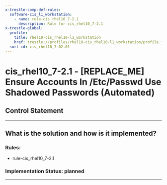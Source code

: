 ```yaml
---
x-trestle-comp-def-rules:
  software-cis_l1_workstation:
    - name: rule-cis_rhel10_7-2.1
      description: Rule for cis_rhel10_7-2.1
x-trestle-global:
  profile:
    title: rhel10-cis_rhel10-l1_workstation
    href: trestle://profiles/rhel10-cis_rhel10-l1_workstation/profile.json
  sort-id: cis_rhel10_7-02.01
---
```


# cis_rhel10_7-2.1 - \[REPLACE_ME\] Ensure Accounts In /Etc/Passwd Use Shadowed Passwords (Automated)

## Control Statement

______________________________________________________________________

## What is the solution and how is it implemented?

<!-- For implementation status enter one of: implemented, partial, planned, alternative, not-applicable -->

<!-- Note that the list of rules under ### Rules: is read-only and changes will not be captured after assembly to JSON -->

<!-- Add control implementation description here for control: cis_rhel10_7-2.1 -->

### Rules:

  - rule-cis_rhel10_7-2.1

### Implementation Status: planned

______________________________________________________________________
